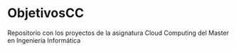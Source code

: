 # ObjetivosCC
Repositorio con los proyectos de la asignatura Cloud Computing del Master en Ingeniería Informática
